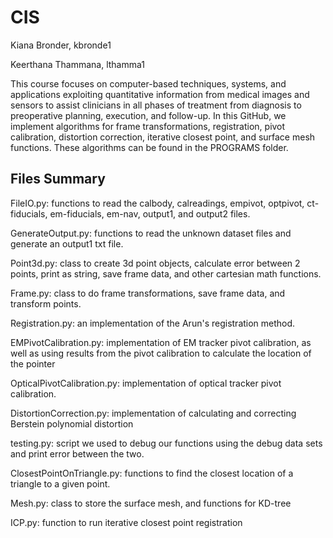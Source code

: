# CIS
Kiana Bronder, kbronde1

Keerthana Thammana, lthamma1


This course focuses on computer-based techniques, systems, and applications exploiting quantitative information from medical images and sensors to assist clinicians in all phases of treatment from diagnosis to preoperative planning, execution, and follow-up. In this GitHub, we implement algorithms for frame transformations, registration, pivot calibration, distortion correction, iterative closest point, and surface mesh functions. These algorithms can be found in the PROGRAMS folder.

## Files Summary
FileIO.py: functions to read the calbody, calreadings, empivot, optpivot, ct-fiducials, em-fiducials, em-nav, output1, and output2 files.  

GenerateOutput.py: functions to read the unknown dataset files and generate an output1 txt file.

Point3d.py: class to create 3d point objects, calculate error between 2 points, print as string, save frame data, and other cartesian math functions.

Frame.py: class to do frame transformations, save frame data, and transform points.

Registration.py: an implementation of the Arun's registration method.

EMPivotCalibration.py: implementation of EM tracker pivot calibration, as well as using results from the pivot calibration to calculate the location of the pointer

OpticalPivotCalibration.py: implementation of optical tracker pivot calibration.

DistortionCorrection.py: implementation of calculating and correcting Berstein polynomial distortion

testing.py: script we used to debug our functions using the debug data sets and print error between the two.

ClosestPointOnTriangle.py: functions to find the closest location of a triangle to a given point.

Mesh.py: class to store the surface mesh, and functions for KD-tree

ICP.py: function to run iterative closest point registration